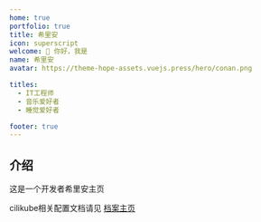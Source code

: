 ```yaml
---
home: true
portfolio: true
title: 希里安
icon: superscript
welcome: 👋 你好，我是
name: 希里安
avatar: https://theme-hope-assets.vuejs.press/hero/conan.png

titles:
  - IT工程师
  - 音乐爱好者
  - 睡觉爱好者

footer: true
---
```


## 介绍

这是一个开发者希里安主页


cilikube相关配置文档请见 [档案主页](https://theme-hope.vuejs.press/zh/guide/blog/home.html#项目主页)
